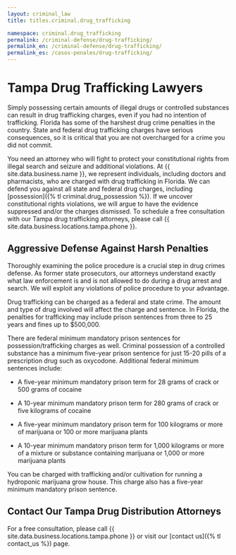 ```yaml
---
layout: criminal_law
title: titles.criminal.drug_trafficking

namespace: criminal.drug_trafficking
permalink: /criminal-defense/drug-trafficking/
permalink_en: /criminal-defense/drug-trafficking/
permalink_es: /casos-penales/drug-trafficking/
---
```


# Tampa Drug Trafficking Lawyers

Simply possessing certain amounts of illegal drugs or controlled substances can result in drug trafficking charges, even if you had no intention of trafficking. Florida has some of the harshest drug crime penalties in the country. State and federal drug trafficking charges have serious consequences, so it is critical that you are not overcharged for a crime you did not commit.

You need an attorney who will fight to protect your constitutional rights from illegal search and seizure and additional violations. At {{ site.data.business.name }}, we represent individuals, including doctors and pharmacists, who are charged with drug trafficking in Florida. We can defend you against all state and federal drug charges,
including [possession]({% tl criminal.drug_possession %}). If we uncover constitutional rights violations, we will argue to have the evidence suppressed and/or the charges dismissed. To schedule a free consultation with our Tampa drug trafficking attorneys, please call {{ site.data.business.locations.tampa.phone }}.

## Aggressive Defense Against Harsh Penalties

Thoroughly examining the police procedure is a crucial step in drug crimes defense. As former state prosecutors, our attorneys understand exactly what law enforcement is and is not allowed to do during a drug arrest and search. We will exploit any violations of police procedure to your advantage.

Drug trafficking can be charged as a federal and state crime. The amount and type of drug involved will affect the charge and sentence. In Florida, the penalties for trafficking may include prison sentences from three to 25 years and fines up to $500,000.

There are federal minimum mandatory prison sentences for possession/trafficking charges as well. Criminal possession of a controlled substance has a minimum five-year prison sentence for just 15-20 pills of a prescription drug such as oxycodone. Additional federal minimum sentences include:

* A five-year minimum mandatory prison term for 28 grams of crack or 500 grams of cocaine

* A 10-year minimum mandatory prison term for 280 grams of crack or five kilograms of cocaine

* A five-year minimum mandatory prison term for 100 kilograms or more of marijuana or 100 or more marijuana plants

* A 10-year minimum mandatory prison term for 1,000 kilograms or more of a mixture or substance containing marijuana or 1,000 or more marijuana plants

You can be charged with trafficking and/or cultivation for running a hydroponic marijuana grow house. This charge also has a five-year minimum mandatory prison sentence.

## Contact Our Tampa Drug Distribution Attorneys

For a free consultation, please call {{ site.data.business.locations.tampa.phone }} or visit our [contact us]({% tl contact_us %}) page.